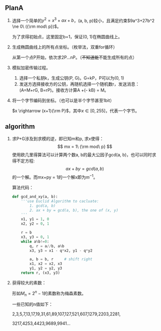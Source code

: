 ## PlanA

1. 选择一个简单的$y^2 = x^3 + ax + b$，(a, b, p)较小，且满足约束$9a^3+27b^2 \ne 0\ ({\rm mod\ p})$。

   为了求得初始点，这里固定b=1，保证(0, 1)在椭圆曲线上。

2. 生成椭圆曲线上的所有点坐标。（枚举法，双重for循环）

   从第一个点P开始，依次求2P...nP。（~~不知道能~~不能生成所有的点）

3. 模拟加密传输过程。

   1. 选择一个私钥k，生成公钥(P, G)。G=kP，P可以为(0, 1)
   2. 发送方选择接收方的公钥，再随机选择一个随机数r，发送消息：(A=M+rG, B=rP)。接收方计算A +(- kB) = M。

4. 将一个字节编码到坐标。（也可以是半个字节甚至1bit）

   $x \rightarrow (x+1){\rm P}$，其中$x \in [0, 255]$，代表一个字节。

## algorithm

1. 求P+G涉及到求模的逆，即已知m和p, 求x使得：
   $$
   mx = 1\ {\rm mod\ p}
   $$
   使用欧几里得算法可以计算两个数a, b的最大公因子gcd(a, b)，也可以同时求得不定方程:
   $$
   ax+by=gcd(a, b)
   $$
   的一个解。而mx+py = 1的一个解x即为$m^{-1}$。

   算法代码：

   ```python
   def gcd_and_xy(a, b):
       '''use Euclid Algorithm to cacluate:
           1. gcd(a, b)
           2. ax + by = gcd(a, b), the one of (x, y)
       '''
       x1, y1 = 1, 0
       x2, y2 = 0, 1
   
       r = b
       x3, y3 = 0, 1
       while a%b!=0:
           q, r = a//b, a%b
           x3, y3 = x1 - q*x2, y1 - q*y2
   
           a, b = b, r     # shift right
           x1, x2 = x2, x3
           y1, y2 = y2, y3
       return r, (x3, y3)
   ```

2. 获得较大的素数：

   形如$M_n = 2^n-1$的素数称为梅森素数。

   一些已知的n值如下：

   2,3,5,7,13,17,19,31,61,89,107,127,521,607,1279,2203,2281,
   
   3217,4253,4423,9689,9941...
